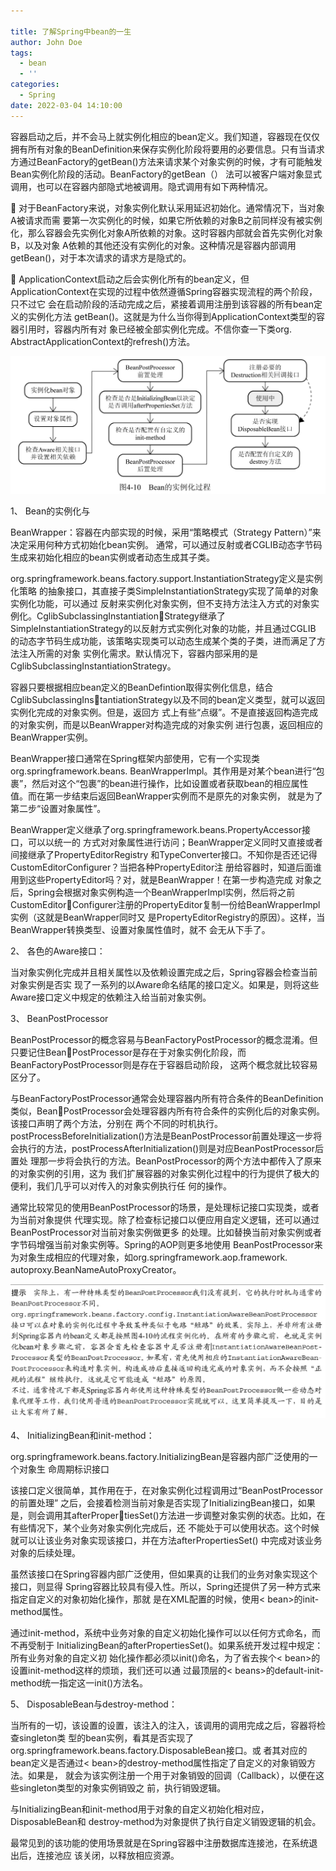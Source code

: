 ```yaml
---

title: 了解Spring中bean的一生
author: John Doe
tags:
  - bean
  - ''
categories:
  - Spring
date: 2022-03-04 14:10:00
---
```



容器启动之后，并不会马上就实例化相应的bean定义。我们知道，容器现在仅仅拥有所有对象的BeanDefinition来保存实例化阶段将要用的必要信息。只有当请求方通过BeanFactory的getBean()方法来请求某个对象实例的时候，才有可能触发Bean实例化阶段的活动。BeanFactory的getBean（）
法可以被客户端对象显式调用，也可以在容器内部隐式地被调用。隐式调用有如下两种情况。

 对于BeanFactory来说，对象实例化默认采用延迟初始化。通常情况下，当对象A被请求而需
要第一次实例化的时候，如果它所依赖的对象B之前同样没有被实例化，那么容器会先实例化对象A所依赖的对象。这时容器内部就会首先实例化对象B，以及对象 A依赖的其他还没有实例化的对象。这种情况是容器内部调用getBean()，对于本次请求的请求方是隐式的。

 ApplicationContext启动之后会实例化所有的bean定义，但ApplicationContext在实现的过程中依然遵循Spring容器实现流程的两个阶段，只不过它
会在启动阶段的活动完成之后，紧接着调用注册到该容器的所有bean定义的实例化方法
getBean()。这就是为什么当你得到ApplicationContext类型的容器引用时，容器内所有对
象已经被全部实例化完成。不信你查一下类org.
AbstractApplicationContext的refresh()方法。


 ![upload successful](../images/pasted-113.png)
 
 1、 Bean的实例化与
 
 BeanWrapper：容器在内部实现的时候，采用“策略模式（Strategy Pattern）”来决定采用何种方式初始化bean实例。
通常，可以通过反射或者CGLIB动态字节码生成来初始化相应的bean实例或者动态生成其子类。

org.springframework.beans.factory.support.InstantiationStrategy定义是实例化策略
的抽象接口，其直接子类SimpleInstantiationStrategy实现了简单的对象实例化功能，可以通过
反射来实例化对象实例，但不支持方法注入方式的对象实例化。CglibSubclassingInstantiationStrategy继承了SimpleInstantiationStrategy的以反射方式实例化对象的功能，并且通过CGLIB
的动态字节码生成功能，该策略实现类可以动态生成某个类的子类，进而满足了方法注入所需的对象
实例化需求。默认情况下，容器内部采用的是CglibSubclassingInstantiationStrategy。

容器只要根据相应bean定义的BeanDefintion取得实例化信息，结合CglibSubclassingInstantiationStrategy以及不同的bean定义类型，就可以返回实例化完成的对象实例。但是，返回方
式上有些“点缀”。不是直接返回构造完成的对象实例，而是以BeanWrapper对构造完成的对象实例
进行包裹，返回相应的BeanWrapper实例。

BeanWrapper接口通常在Spring框架内部使用，它有一个实现类org.springframework.beans. 
BeanWrapperImpl。其作用是对某个bean进行“包裹”，然后对这个“包裹”的bean进行操作，比如设置或者获取bean的相应属性值。而在第一步结束后返回BeanWrapper实例而不是原先的对象实例，
就是为了第二步“设置对象属性”。

BeanWrapper定义继承了org.springframework.beans.PropertyAccessor接口，可以以统一的
方式对对象属性进行访问；BeanWrapper定义同时又直接或者间接继承了PropertyEditorRegistry
和TypeConverter接口。不知你是否还记得CustomEditorConfigurer？当把各种PropertyEditor注
册给容器时，知道后面谁用到这些PropertyEditor吗？对，就是BeanWrapper！在第一步构造完成
对象之后，Spring会根据对象实例构造一个BeanWrapperImpl实例，然后将之前CustomEditorConfigurer注册的PropertyEditor复制一份给BeanWrapperImpl实例（这就是BeanWrapper同时又
是PropertyEditorRegistry的原因）。这样，当BeanWrapper转换类型、设置对象属性值时，就不
会无从下手了。

2、 各色的Aware接口：

当对象实例化完成并且相关属性以及依赖设置完成之后，Spring容器会检查当前对象实例是否实
现了一系列的以Aware命名结尾的接口定义。如果是，则将这些Aware接口定义中规定的依赖注入给当前对象实例。

3、 BeanPostProcessor

BeanPostProcessor的概念容易与BeanFactoryPostProcessor的概念混淆。但只要记住BeanPostProcessor是存在于对象实例化阶段，而BeanFactoryPostProcessor则是存在于容器启动阶段，
这两个概念就比较容易区分了。

与BeanFactoryPostProcessor通常会处理容器内所有符合条件的BeanDefinition类似，BeanPostProcessor会处理容器内所有符合条件的实例化后的对象实例。该接口声明了两个方法，分别在
两个不同的时机执行。postProcessBeforeInitialization()方法是BeanPostProcessor前置处理这一步将
会执行的方法，postProcessAfterInitialization()则是对应BeanPostProcessor后置处
理那一步将会执行的方法。BeanPostProcessor的两个方法中都传入了原来的对象实例的引用，这为
我们扩展容器的对象实例化过程中的行为提供了极大的便利，我们几乎可以对传入的对象实例执行任
何的操作。

通常比较常见的使用BeanPostProcessor的场景，是处理标记接口实现类，或者为当前对象提供
代理实现。除了检查标记接口以便应用自定义逻辑，还可以通过BeanPostProcessor对当前对象实例做更多
的处理。比如替换当前对象实例或者字节码增强当前对象实例等。Spring的AOP则更多地使用
BeanPostProcessor来为对象生成相应的代理对象，如org.springframework.aop.framework. 
autoproxy.BeanNameAutoProxyCreator。


 ![upload successful](../images/pasted-114.png)
 
 4、 InitializingBean和init-method：
 
 org.springframework.beans.factory.InitializingBean是容器内部广泛使用的一个对象生
命周期标识接口

该接口定义很简单，其作用在于，在对象实例化过程调用过“BeanPostProcessor的前置处理”
之后，会接着检测当前对象是否实现了InitializingBean接口，如果是，则会调用其afterPropertiesSet()方法进一步调整对象实例的状态。比如，在有些情况下，某个业务对象实例化完成后，还
不能处于可以使用状态。这个时候就可以让该业务对象实现该接口，并在方法afterPropertiesSet()
中完成对该业务对象的后续处理。

虽然该接口在Spring容器内部广泛使用，但如果真的让我们的业务对象实现这个接口，则显得
Spring容器比较具有侵入性。所以，Spring还提供了另一种方式来指定自定义的对象初始化操作，那就
是在XML配置的时候，使用< bean>的init-method属性。
  
  通过init-method，系统中业务对象的自定义初始化操作可以以任何方式命名，而不再受制于
InitializingBean的afterPropertiesSet()。如果系统开发过程中规定：所有业务对象的自定义初
始化操作都必须以init()命名，为了省去挨个< bean>的设置init-method这样的烦琐，我们还可以通
过最顶层的< beans>的default-init-method统一指定这一init()方法名。
  
 5、 DisposableBean与destroy-method：
 
 当所有的一切，该设置的设置，该注入的注入，该调用的调用完成之后，容器将检查singleton类
型的bean实例，看其是否实现了org.springframework.beans.factory.DisposableBean接口。或
者其对应的bean定义是否通过< bean>的destroy-method属性指定了自定义的对象销毁方法。如果是，
就会为该实例注册一个用于对象销毁的回调（Callback），以便在这些singleton类型的对象实例销毁之
前，执行销毁逻辑。
  
  与InitializingBean和init-method用于对象的自定义初始化相对应，DisposableBean和
destroy-method为对象提供了执行自定义销毁逻辑的机会。

最常见到的该功能的使用场景就是在Spring容器中注册数据库连接池，在系统退出后，连接池应
该关闭，以释放相应资源。
